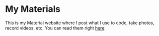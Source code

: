 # My Materials

This is my Material website where I post what I use to code, take photos, record videos, etc. You can read them right [here](https://materials.cattynip.dev)
